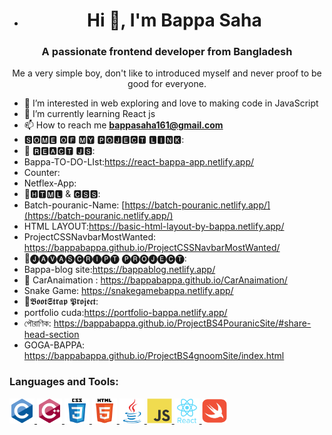 - <h1 align="center">Hi 👋, I'm Bappa Saha</h1>
<h3 align="center">A passionate frontend developer from Bangladesh</h3>
<p align="center">Me a very simple boy, don't like to introduced myself and never proof  to be good for everyone. </p>
 
- 👀 I’m interested in web exploring and love to making code in JavaScript
- 🌱 I’m currently learning React js
- 📫 How to reach me **bappasaha161@gmail.com**
-  🆂🅾🅼🅴 🅾🅵 🅼🆈 🅿🅾🅹🅴🅲🆃 🅻🅸🅽🅺:
-  🤝 🆁🅴🅰🅲🆃 🅹🆂:
-  Bappa-TO-DO-LIst:https://react-bappa-app.netlify.app/
-  Counter:
-  Netflex-App:
-  🤝🅷🆃🅼🅻 & 🅲🆂🆂:
- Batch-pouranic-Name:  [https://batch-pouranic.netlify.app/](https://batch-pouranic.netlify.app/)
- HTML LAYOUT:https://basic-html-layout-by-bappa.netlify.app/
- ProjectCSSNavbarMostWanted: https://bappabappa.github.io/ProjectCSSNavbarMostWanted/
-  🤝🅙🅐🅥🅐🅢🅒🅡🅘🅟🅣 🅟🅡🅞🅙🅔🅒🅣: 
-  Bappa-blog site:https://bappablog.netlify.app/
-  🚖 CarAnaimation : https://bappabappa.github.io/CarAnaimation/
-  Snake Game: https://snakegamebappa.netlify.app/
-   🤝𝕭𝖔𝖔𝖙𝕾𝖙𝖗𝖆𝖕 𝕻𝖗𝖔𝖏𝖊𝖈𝖙:
-   portfolio cuda:https://portfolio-bappa.netlify.app/
-  পৌরাণিক: https://bappabappa.github.io/ProjectBS4PouranicSite/#share-head-section
-  GOGA-BAPPA: https://bappabappa.github.io/ProjectBS4gnoomSite/index.html
<h3 align="left">Languages and Tools:</h3>
<p align="left"> <a href="https://www.cprogramming.com/" target="_blank"> <img src="https://raw.githubusercontent.com/devicons/devicon/master/icons/c/c-original.svg" alt="c" width="40" height="40"/> </a> <a href="https://www.w3schools.com/cpp/" target="_blank"> <img src="https://raw.githubusercontent.com/devicons/devicon/master/icons/cplusplus/cplusplus-original.svg" alt="cplusplus" width="40" height="40"/> </a> <a href="https://www.w3schools.com/css/" target="_blank"> <img src="https://raw.githubusercontent.com/devicons/devicon/master/icons/css3/css3-original-wordmark.svg" alt="css3" width="40" height="40"/> </a> <a href="https://www.w3.org/html/" target="_blank"> <img src="https://raw.githubusercontent.com/devicons/devicon/master/icons/html5/html5-original-wordmark.svg" alt="html5" width="40" height="40"/> </a> <a href="https://www.java.com" target="_blank"> <img src="https://raw.githubusercontent.com/devicons/devicon/master/icons/java/java-original.svg" alt="java" width="40" height="40"/> </a> <a href="https://developer.mozilla.org/en-US/docs/Web/JavaScript" target="_blank"> <img src="https://raw.githubusercontent.com/devicons/devicon/master/icons/javascript/javascript-original.svg" alt="javascript" width="40" height="40"/> </a> <a href="https://reactjs.org/" target="_blank"> <img src="https://raw.githubusercontent.com/devicons/devicon/master/icons/react/react-original-wordmark.svg" alt="react" width="40" height="40"/> </a> <a href="https://developer.apple.com/swift/" target="_blank"> <img src="https://raw.githubusercontent.com/devicons/devicon/master/icons/swift/swift-original.svg" alt="swift" width="40" height="40"/> </a> </p
-
<!---
bappabappa/bappabappa is a ✨ special ✨ repository because its `README.md` (this file) appears on your GitHub profile.
You can click the Preview link to take a look at your changes.
--->

  


